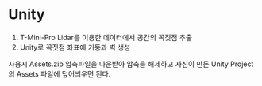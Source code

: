 # Unity

1. T-Mini-Pro Lidar를 이용한 데이터에서 공간의 꼭짓점 추출
2. Unity로 꼭짓점 좌표에 기둥과 벽 생성

사용시 Assets.zip 압축파일을 다운받아 압축을 해제하고 자신이 만든 Unity Project의 Assets 파일에 덮어씌우면 된다. 
